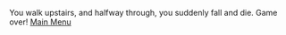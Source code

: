 You walk upstairs, and halfway through, you suddenly fall and die. Game over! [Main Menu](journey-ends.md)
